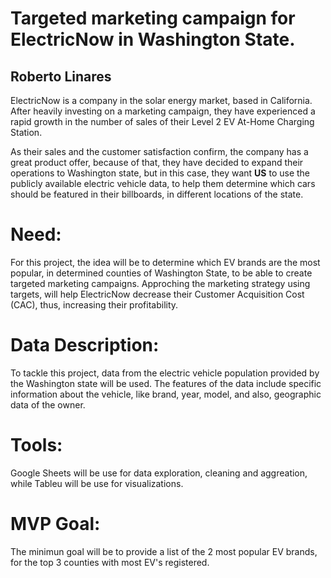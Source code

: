 # Targeted marketing campaign for ElectricNow in Washington State.

## Roberto Linares

ElectricNow is a company in the solar energy market, based in California. After heavily investing on a marketing campaign, they have experienced a rapid growth in the number of sales of their Level 2 EV At-Home Charging Station. 

As their sales and the customer satisfaction confirm, the company has a great product offer, because of that, they have decided to expand their operations to Washington state, but in this case, they want **US** to use the publicly available electric vehicle data, to help them determine which cars should be featured in their billboards, in different locations of the state. 


# Need:

For this project, the idea will be to determine which EV brands are the most popular, in determined counties of Washington State, to be able to create targeted marketing campaigns. Approching the marketing strategy using targets, will help ElectricNow decrease their Customer Acquisition Cost (CAC), thus, increasing their profitability. 

# Data Description:

To tackle this project, data from the electric vehicle population provided by the Washington state will be used. 
The features of the data include specific information about the vehicle, like brand, year, model, and also, geographic data of the owner. 

# Tools:

Google Sheets will be use for data exploration, cleaning and aggreation, while Tableu will be use for visualizations. 


# MVP Goal:

The minimun goal will be to provide a list of the 2 most popular EV brands, for the top 3 counties with most EV's registered. 
